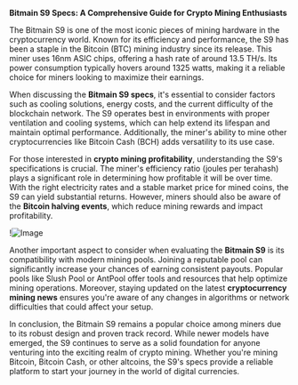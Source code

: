 **Bitmain S9 Specs: A Comprehensive Guide for Crypto Mining Enthusiasts**

The Bitmain S9 is one of the most iconic pieces of mining hardware in the cryptocurrency world. Known for its efficiency and performance, the S9 has been a staple in the Bitcoin (BTC) mining industry since its release. This miner uses 16nm ASIC chips, offering a hash rate of around 13.5 TH/s. Its power consumption typically hovers around 1325 watts, making it a reliable choice for miners looking to maximize their earnings.

When discussing the **Bitmain S9 specs**, it's essential to consider factors such as cooling solutions, energy costs, and the current difficulty of the blockchain network. The S9 operates best in environments with proper ventilation and cooling systems, which can help extend its lifespan and maintain optimal performance. Additionally, the miner's ability to mine other cryptocurrencies like Bitcoin Cash (BCH) adds versatility to its use case.

For those interested in **crypto mining profitability**, understanding the S9's specifications is crucial. The miner's efficiency ratio (joules per terahash) plays a significant role in determining how profitable it will be over time. With the right electricity rates and a stable market price for mined coins, the S9 can yield substantial returns. However, miners should also be aware of the **Bitcoin halving events**, which reduce mining rewards and impact profitability.

!![Image](https://github.com/user-attachments/assets/3be06921-4469-491d-bd37-5f14c53422b7)

Another important aspect to consider when evaluating the **Bitmain S9** is its compatibility with modern mining pools. Joining a reputable pool can significantly increase your chances of earning consistent payouts. Popular pools like Slush Pool or AntPool offer tools and resources that help optimize mining operations. Moreover, staying updated on the latest **cryptocurrency mining news** ensures you're aware of any changes in algorithms or network difficulties that could affect your setup.

In conclusion, the Bitmain S9 remains a popular choice among miners due to its robust design and proven track record. While newer models have emerged, the S9 continues to serve as a solid foundation for anyone venturing into the exciting realm of crypto mining. Whether you're mining Bitcoin, Bitcoin Cash, or other altcoins, the S9's specs provide a reliable platform to start your journey in the world of digital currencies.